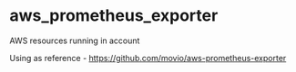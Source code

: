 # aws_prometheus_exporter
AWS resources running in account


Using as reference - https://github.com/movio/aws-prometheus-exporter